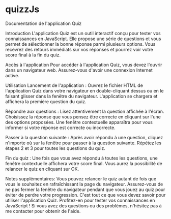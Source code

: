 # quizzJs
Documentation de l'application Quiz

Introduction
L'application Quiz est un outil interactif conçu pour tester vos connaissances en JavaScript. Elle propose une série de questions et vous permet de sélectionner la bonne réponse parmi plusieurs options. Vous recevrez des retours immédiats sur vos réponses et pourrez voir votre score final à la fin du quiz.

Accès à l'application
Pour accéder à l'application Quiz, vous devez l'ouvrir dans un navigateur web. Assurez-vous d'avoir une connexion Internet active.

Utilisation
Lancement de l'application :
Ouvrez le fichier HTML de l'application Quiz dans votre navigateur en double-cliquant dessus ou en le faisant glisser dans la fenêtre du navigateur.
L'application se chargera et affichera la première question du quiz.

Répondre aux questions :
Lisez attentivement la question affichée à l'écran.
Choisissez la réponse que vous pensez être correcte en cliquant sur l'une des options proposées.
Une fenêtre contextuelle apparaîtra pour vous informer si votre réponse est correcte ou incorrecte.

Passer à la question suivante :
Après avoir répondu à une question, cliquez n'importe où sur la fenêtre pour passer à la question suivante.
Répétez les étapes 2 et 3 pour toutes les questions du quiz.

Fin du quiz :
Une fois que vous avez répondu à toutes les questions, une fenêtre contextuelle affichera votre score final.
Vous aurez la possibilité de relancer le quiz en cliquant sur OK.

Notes supplémentaires:
Vous pouvez relancer le quiz autant de fois que vous le souhaitez en rafraîchissant la page du navigateur.
Assurez-vous de ne pas fermer la fenêtre du navigateur pendant que vous jouez au quiz pour éviter de perdre votre progression.
C'est tout ce que vous devez savoir pour utiliser l'application Quiz. Profitez-en pour tester vos connaissances en JavaScript ! Si vous avez des questions ou des problèmes, n'hésitez pas à me contacter pour obtenir de l'aide.
